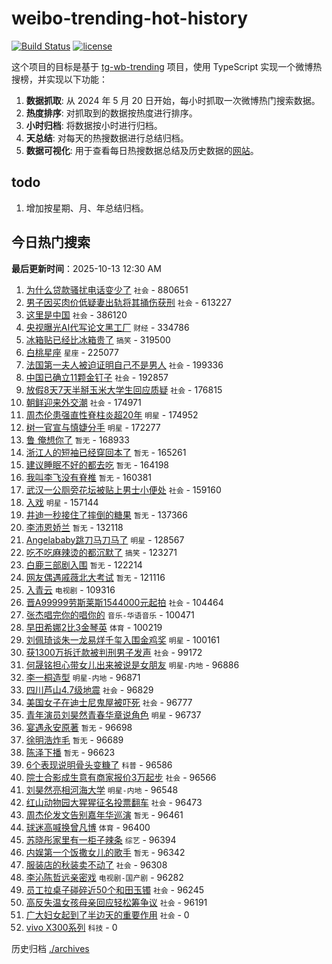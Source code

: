 # weibo-trending-hot-history

[![Build Status](https://github.com/lxw15337674/weibo-trending-hot-history/actions/workflows/nodejs.yml/badge.svg)](https://github.com/lxw15337674/weibo-trending-hot-history/actions)
[![license](https://img.shields.io/github/license/lxw15337674/weibo-trending-hot-history)](https://github.com/lxw15337674/weibo-trending-hot-history/blob/master/LICENSE)


这个项目的目标是基于 [tg-wb-trending](https://github.com/xiadd/tg-wb-trending) 项目，使用 TypeScript 实现一个微博热搜榜，并实现以下功能：

1. **数据抓取**: 从 2024 年 5 月 20 日开始，每小时抓取一次微博热门搜索数据。
2. **热度排序**: 对抓取到的数据按热度进行排序。
3. **小时归档**: 将数据按小时进行归档。
4. **天总结**: 对每天的热搜数据进行总结归档。
5. **数据可视化**: 用于查看每日热搜数据总结及历史数据的[网站](https://weibo-trending-hot-history.vercel.app/)。

## todo

1. 增加按星期、月、年总结归档。



## 今日热门搜索



















































































































































































































































































































































































































































































































































































































































































































































































































































































































































































































































































































































































































































































































































































































































































































































































































































































































































































































































































































































































































































































































































































































































































































































































































































































































































































































































































































































































































































































































































































































































































































































































































































































































































































































































































































































































































































































































































































































































































































































































































































































































































































































































































































































































































































































































































































































































































































































































































































































































































































































































































































































































































































































































































































































































































































































































































































































































































































































































































































































































































































































































































































































































































































































































































































































































































































































































































































































































































































































































































































































































































































































































































































































































































































































































































































































































































































































































































































































































































































































































































































































































































































































































































































































































































































































































































































































































































































































































































































































































































































































































































































































































































































































































































































































































































































































































































































































































































































































































































































































































































































































































































































































































































































































































































































































































































































































































































































































































































































































































































































































































































































































































































































































































































































































































































































































































































































































































































































































<!-- BEGIN -->

**最后更新时间**：2025-10-13 12:30 AM
1. [为什么贷款骚扰电话变少了](https://m.weibo.cn/search?containerid=100103type%3D1%26t%3D10%26q%3D%23%E4%B8%BA%E4%BB%80%E4%B9%88%E8%B4%B7%E6%AC%BE%E9%AA%9A%E6%89%B0%E7%94%B5%E8%AF%9D%E5%8F%98%E5%B0%91%E4%BA%86%23&stream_entry_id=31&isnewpage=1&extparam=seat%3D1%26q%3D%2523%25E4%25B8%25BA%25E4%25BB%2580%25E4%25B9%2588%25E8%25B4%25B7%25E6%25AC%25BE%25E9%25AA%259A%25E6%2589%25B0%25E7%2594%25B5%25E8%25AF%259D%25E5%258F%2598%25E5%25B0%2591%25E4%25BA%2586%2523%26dgr%3D0%26band_rank%3D1%26filter_type%3Drealtimehot%26c_type%3D31%26realpos%3D1%26stream_entry_id%3D31%26lcate%3D5001%26pos%3D0%26cate%3D5001%26flag%3D2%26display_time%3D1760286652%26pre_seqid%3D17602866523650373282368) `社会` - 880651
2. [男子因买肉价低疑妻出轨将其捅伤获刑](https://m.weibo.cn/search?containerid=100103type%3D1%26t%3D10%26q%3D%23%E7%94%B7%E5%AD%90%E5%9B%A0%E4%B9%B0%E8%82%89%E4%BB%B7%E4%BD%8E%E7%96%91%E5%A6%BB%E5%87%BA%E8%BD%A8%E5%B0%86%E5%85%B6%E6%8D%85%E4%BC%A4%E8%8E%B7%E5%88%91%23&stream_entry_id=31&isnewpage=1&extparam=seat%3D1%26q%3D%2523%25E7%2594%25B7%25E5%25AD%2590%25E5%259B%25A0%25E4%25B9%25B0%25E8%2582%2589%25E4%25BB%25B7%25E4%25BD%258E%25E7%2596%2591%25E5%25A6%25BB%25E5%2587%25BA%25E8%25BD%25A8%25E5%25B0%2586%25E5%2585%25B6%25E6%258D%2585%25E4%25BC%25A4%25E8%258E%25B7%25E5%2588%2591%2523%26dgr%3D0%26band_rank%3D2%26filter_type%3Drealtimehot%26c_type%3D31%26realpos%3D2%26stream_entry_id%3D31%26lcate%3D5001%26pos%3D1%26cate%3D5001%26flag%3D1%26display_time%3D1760286652%26pre_seqid%3D17602866523650373282368) `社会` - 613227
3. [这里是中国](https://m.weibo.cn/search?containerid=100103type%3D1%26t%3D10%26q%3D%23%E8%BF%99%E9%87%8C%E6%98%AF%E4%B8%AD%E5%9B%BD%23&stream_entry_id=31&isnewpage=1&extparam=seat%3D1%26q%3D%2523%25E8%25BF%2599%25E9%2587%258C%25E6%2598%25AF%25E4%25B8%25AD%25E5%259B%25BD%2523%26dgr%3D0%26band_rank%3D3%26filter_type%3Drealtimehot%26c_type%3D31%26realpos%3D3%26stream_entry_id%3D31%26lcate%3D5001%26pos%3D2%26cate%3D5001%26flag%3D0%26display_time%3D1760286652%26pre_seqid%3D17602866523650373282368) `社会` - 386120
4. [央视曝光AI代写论文黑工厂](https://m.weibo.cn/search?containerid=100103type%3D1%26t%3D10%26q%3D%23%E5%A4%AE%E8%A7%86%E6%9B%9D%E5%85%89AI%E4%BB%A3%E5%86%99%E8%AE%BA%E6%96%87%E9%BB%91%E5%B7%A5%E5%8E%82%23&stream_entry_id=31&isnewpage=1&extparam=seat%3D1%26q%3D%2523%25E5%25A4%25AE%25E8%25A7%2586%25E6%259B%259D%25E5%2585%2589AI%25E4%25BB%25A3%25E5%2586%2599%25E8%25AE%25BA%25E6%2596%2587%25E9%25BB%2591%25E5%25B7%25A5%25E5%258E%2582%2523%26dgr%3D0%26band_rank%3D4%26filter_type%3Drealtimehot%26c_type%3D31%26realpos%3D4%26stream_entry_id%3D31%26lcate%3D5001%26pos%3D4%26cate%3D5001%26flag%3D1%26display_time%3D1760286652%26pre_seqid%3D17602866523650373282368) `财经` - 334786
5. [冰箱贴已经比冰箱贵了](https://m.weibo.cn/search?containerid=100103type%3D1%26t%3D10%26q%3D%E5%86%B0%E7%AE%B1%E8%B4%B4%E5%B7%B2%E7%BB%8F%E6%AF%94%E5%86%B0%E7%AE%B1%E8%B4%B5%E4%BA%86&stream_entry_id=31&isnewpage=1&extparam=seat%3D1%26q%3D%25E5%2586%25B0%25E7%25AE%25B1%25E8%25B4%25B4%25E5%25B7%25B2%25E7%25BB%258F%25E6%25AF%2594%25E5%2586%25B0%25E7%25AE%25B1%25E8%25B4%25B5%25E4%25BA%2586%26dgr%3D0%26band_rank%3D5%26filter_type%3Drealtimehot%26c_type%3D31%26realpos%3D5%26stream_entry_id%3D31%26lcate%3D5001%26pos%3D5%26cate%3D5001%26flag%3D0%26display_time%3D1760286652%26pre_seqid%3D17602866523650373282368) `搞笑` - 319500
6. [白桃星座](https://m.weibo.cn/search?containerid=100103type%3D1%26t%3D10%26q%3D%E7%99%BD%E6%A1%83%E6%98%9F%E5%BA%A7&stream_entry_id=31&isnewpage=1&extparam=seat%3D1%26q%3D%25E7%2599%25BD%25E6%25A1%2583%25E6%2598%259F%25E5%25BA%25A7%26dgr%3D0%26band_rank%3D6%26filter_type%3Drealtimehot%26c_type%3D31%26realpos%3D6%26stream_entry_id%3D31%26lcate%3D5001%26pos%3D6%26cate%3D5001%26flag%3D1%26display_time%3D1760286652%26pre_seqid%3D17602866523650373282368) `星座` - 225077
7. [法国第一夫人被迫证明自己不是男人](https://m.weibo.cn/search?containerid=100103type%3D1%26t%3D10%26q%3D%23%E6%B3%95%E5%9B%BD%E7%AC%AC%E4%B8%80%E5%A4%AB%E4%BA%BA%E8%A2%AB%E8%BF%AB%E8%AF%81%E6%98%8E%E8%87%AA%E5%B7%B1%E4%B8%8D%E6%98%AF%E7%94%B7%E4%BA%BA%23&stream_entry_id=31&isnewpage=1&extparam=seat%3D1%26q%3D%2523%25E6%25B3%2595%25E5%259B%25BD%25E7%25AC%25AC%25E4%25B8%2580%25E5%25A4%25AB%25E4%25BA%25BA%25E8%25A2%25AB%25E8%25BF%25AB%25E8%25AF%2581%25E6%2598%258E%25E8%2587%25AA%25E5%25B7%25B1%25E4%25B8%258D%25E6%2598%25AF%25E7%2594%25B7%25E4%25BA%25BA%2523%26dgr%3D0%26band_rank%3D7%26filter_type%3Drealtimehot%26c_type%3D31%26realpos%3D7%26stream_entry_id%3D31%26lcate%3D5001%26pos%3D7%26cate%3D5001%26flag%3D0%26display_time%3D1760286652%26pre_seqid%3D17602866523650373282368) `社会` - 199336
8. [中国已确立11颗金钉子](https://m.weibo.cn/search?containerid=100103type%3D1%26t%3D10%26q%3D%23%E4%B8%AD%E5%9B%BD%E5%B7%B2%E7%A1%AE%E7%AB%8B11%E9%A2%97%E9%87%91%E9%92%89%E5%AD%90%23&stream_entry_id=31&isnewpage=1&extparam=seat%3D1%26q%3D%2523%25E4%25B8%25AD%25E5%259B%25BD%25E5%25B7%25B2%25E7%25A1%25AE%25E7%25AB%258B11%25E9%25A2%2597%25E9%2587%2591%25E9%2592%2589%25E5%25AD%2590%2523%26dgr%3D0%26band_rank%3D8%26filter_type%3Drealtimehot%26c_type%3D31%26realpos%3D8%26stream_entry_id%3D31%26lcate%3D5001%26pos%3D8%26cate%3D5001%26flag%3D0%26display_time%3D1760286652%26pre_seqid%3D17602866523650373282368) `社会` - 192857
9. [放假8天7天半掰玉米大学生回应质疑](https://m.weibo.cn/search?containerid=100103type%3D1%26t%3D10%26q%3D%23%E6%94%BE%E5%81%878%E5%A4%A97%E5%A4%A9%E5%8D%8A%E6%8E%B0%E7%8E%89%E7%B1%B3%E5%A4%A7%E5%AD%A6%E7%94%9F%E5%9B%9E%E5%BA%94%E8%B4%A8%E7%96%91%23&stream_entry_id=31&isnewpage=1&extparam=seat%3D1%26q%3D%2523%25E6%2594%25BE%25E5%2581%25878%25E5%25A4%25A97%25E5%25A4%25A9%25E5%258D%258A%25E6%258E%25B0%25E7%258E%2589%25E7%25B1%25B3%25E5%25A4%25A7%25E5%25AD%25A6%25E7%2594%259F%25E5%259B%259E%25E5%25BA%2594%25E8%25B4%25A8%25E7%2596%2591%2523%26dgr%3D0%26band_rank%3D9%26filter_type%3Drealtimehot%26c_type%3D31%26realpos%3D9%26stream_entry_id%3D31%26lcate%3D5001%26pos%3D9%26cate%3D5001%26flag%3D0%26display_time%3D1760286652%26pre_seqid%3D17602866523650373282368) `社会` - 176815
10. [朝鲜迎来外交潮](https://m.weibo.cn/search?containerid=100103type%3D1%26t%3D10%26q%3D%23%E6%9C%9D%E9%B2%9C%E8%BF%8E%E6%9D%A5%E5%A4%96%E4%BA%A4%E6%BD%AE%23&stream_entry_id=31&isnewpage=1&extparam=seat%3D1%26q%3D%2523%25E6%259C%259D%25E9%25B2%259C%25E8%25BF%258E%25E6%259D%25A5%25E5%25A4%2596%25E4%25BA%25A4%25E6%25BD%25AE%2523%26dgr%3D0%26band_rank%3D10%26filter_type%3Drealtimehot%26c_type%3D31%26realpos%3D10%26stream_entry_id%3D31%26lcate%3D5001%26pos%3D10%26cate%3D5001%26flag%3D0%26display_time%3D1760286652%26pre_seqid%3D17602866523650373282368) `社会` - 174971
11. [周杰伦患强直性脊柱炎超20年](https://m.weibo.cn/search?containerid=100103type%3D1%26t%3D10%26q%3D%23%E5%91%A8%E6%9D%B0%E4%BC%A6%E6%82%A3%E5%BC%BA%E7%9B%B4%E6%80%A7%E8%84%8A%E6%9F%B1%E7%82%8E%E8%B6%8520%E5%B9%B4%23&stream_entry_id=31&isnewpage=1&extparam=seat%3D1%26q%3D%2523%25E5%2591%25A8%25E6%259D%25B0%25E4%25BC%25A6%25E6%2582%25A3%25E5%25BC%25BA%25E7%259B%25B4%25E6%2580%25A7%25E8%2584%258A%25E6%259F%25B1%25E7%2582%258E%25E8%25B6%258520%25E5%25B9%25B4%2523%26dgr%3D0%26band_rank%3D11%26filter_type%3Drealtimehot%26c_type%3D31%26realpos%3D11%26stream_entry_id%3D31%26lcate%3D5001%26pos%3D11%26cate%3D5001%26flag%3D2%26display_time%3D1760286652%26pre_seqid%3D17602866523650373282368) `明星` - 174952
12. [树一官宣与慎婕分手](https://m.weibo.cn/search?containerid=100103type%3D1%26t%3D10%26q%3D%23%E6%A0%91%E4%B8%80%E5%AE%98%E5%AE%A3%E4%B8%8E%E6%85%8E%E5%A9%95%E5%88%86%E6%89%8B%23&stream_entry_id=31&isnewpage=1&extparam=seat%3D1%26q%3D%2523%25E6%25A0%2591%25E4%25B8%2580%25E5%25AE%2598%25E5%25AE%25A3%25E4%25B8%258E%25E6%2585%258E%25E5%25A9%2595%25E5%2588%2586%25E6%2589%258B%2523%26dgr%3D0%26band_rank%3D12%26filter_type%3Drealtimehot%26c_type%3D31%26realpos%3D12%26stream_entry_id%3D31%26lcate%3D5001%26pos%3D12%26cate%3D5001%26flag%3D2%26display_time%3D1760286652%26pre_seqid%3D17602866523650373282368) `明星` - 172277
13. [鲁 俺想你了](https://m.weibo.cn/search?containerid=100103type%3D1%26t%3D10%26q%3D%E9%B2%81+%E4%BF%BA%E6%83%B3%E4%BD%A0%E4%BA%86&stream_entry_id=31&isnewpage=1&extparam=seat%3D1%26q%3D%25E9%25B2%2581%2520%25E4%25BF%25BA%25E6%2583%25B3%25E4%25BD%25A0%25E4%25BA%2586%26dgr%3D0%26band_rank%3D13%26filter_type%3Drealtimehot%26c_type%3D31%26realpos%3D13%26stream_entry_id%3D31%26lcate%3D5001%26pos%3D13%26cate%3D5001%26flag%3D2%26display_time%3D1760286652%26pre_seqid%3D17602866523650373282368) `暂无` - 168933
14. [浙江人的短袖已经穿回本了](https://m.weibo.cn/search?containerid=100103type%3D1%26t%3D10%26q%3D%E6%B5%99%E6%B1%9F%E4%BA%BA%E7%9A%84%E7%9F%AD%E8%A2%96%E5%B7%B2%E7%BB%8F%E7%A9%BF%E5%9B%9E%E6%9C%AC%E4%BA%86&stream_entry_id=31&isnewpage=1&extparam=seat%3D1%26q%3D%25E6%25B5%2599%25E6%25B1%259F%25E4%25BA%25BA%25E7%259A%2584%25E7%259F%25AD%25E8%25A2%2596%25E5%25B7%25B2%25E7%25BB%258F%25E7%25A9%25BF%25E5%259B%259E%25E6%259C%25AC%25E4%25BA%2586%26dgr%3D0%26band_rank%3D14%26filter_type%3Drealtimehot%26c_type%3D31%26realpos%3D14%26stream_entry_id%3D31%26lcate%3D5001%26pos%3D14%26cate%3D5001%26flag%3D2%26display_time%3D1760286652%26pre_seqid%3D17602866523650373282368) `暂无` - 165261
15. [建议睡眠不好的都去吃](https://m.weibo.cn/search?containerid=100103type%3D1%26t%3D10%26q%3D%E5%BB%BA%E8%AE%AE%E7%9D%A1%E7%9C%A0%E4%B8%8D%E5%A5%BD%E7%9A%84%E9%83%BD%E5%8E%BB%E5%90%83&stream_entry_id=31&isnewpage=1&extparam=seat%3D1%26q%3D%25E5%25BB%25BA%25E8%25AE%25AE%25E7%259D%25A1%25E7%259C%25A0%25E4%25B8%258D%25E5%25A5%25BD%25E7%259A%2584%25E9%2583%25BD%25E5%258E%25BB%25E5%2590%2583%26dgr%3D0%26band_rank%3D15%26filter_type%3Drealtimehot%26c_type%3D31%26realpos%3D15%26stream_entry_id%3D31%26lcate%3D5001%26pos%3D15%26cate%3D5001%26flag%3D2%26display_time%3D1760286652%26pre_seqid%3D17602866523650373282368) `暂无` - 164198
16. [我叫李飞没有脊椎](https://m.weibo.cn/search?containerid=100103type%3D1%26t%3D10%26q%3D%E6%88%91%E5%8F%AB%E6%9D%8E%E9%A3%9E%E6%B2%A1%E6%9C%89%E8%84%8A%E6%A4%8E&stream_entry_id=31&isnewpage=1&extparam=seat%3D1%26q%3D%25E6%2588%2591%25E5%258F%25AB%25E6%259D%258E%25E9%25A3%259E%25E6%25B2%25A1%25E6%259C%2589%25E8%2584%258A%25E6%25A4%258E%26dgr%3D0%26band_rank%3D16%26filter_type%3Drealtimehot%26c_type%3D31%26realpos%3D16%26stream_entry_id%3D31%26lcate%3D5001%26pos%3D16%26cate%3D5001%26flag%3D2%26display_time%3D1760286652%26pre_seqid%3D17602866523650373282368) `暂无` - 160381
17. [武汉一公厕旁花坛被贴上男士小便处](https://m.weibo.cn/search?containerid=100103type%3D1%26t%3D10%26q%3D%23%E6%AD%A6%E6%B1%89%E4%B8%80%E5%85%AC%E5%8E%95%E6%97%81%E8%8A%B1%E5%9D%9B%E8%A2%AB%E8%B4%B4%E4%B8%8A%E7%94%B7%E5%A3%AB%E5%B0%8F%E4%BE%BF%E5%A4%84%23&stream_entry_id=31&isnewpage=1&extparam=seat%3D1%26q%3D%2523%25E6%25AD%25A6%25E6%25B1%2589%25E4%25B8%2580%25E5%2585%25AC%25E5%258E%2595%25E6%2597%2581%25E8%258A%25B1%25E5%259D%259B%25E8%25A2%25AB%25E8%25B4%25B4%25E4%25B8%258A%25E7%2594%25B7%25E5%25A3%25AB%25E5%25B0%258F%25E4%25BE%25BF%25E5%25A4%2584%2523%26dgr%3D0%26band_rank%3D17%26filter_type%3Drealtimehot%26c_type%3D31%26realpos%3D17%26stream_entry_id%3D31%26lcate%3D5001%26pos%3D17%26cate%3D5001%26flag%3D2%26display_time%3D1760286652%26pre_seqid%3D17602866523650373282368) `社会` - 159160
18. [入戏](https://m.weibo.cn/search?containerid=100103type%3D1%26t%3D10%26q%3D%E5%85%A5%E6%88%8F&stream_entry_id=31&isnewpage=1&extparam=seat%3D1%26q%3D%25E5%2585%25A5%25E6%2588%258F%26dgr%3D0%26band_rank%3D18%26filter_type%3Drealtimehot%26c_type%3D31%26realpos%3D18%26stream_entry_id%3D31%26lcate%3D5001%26pos%3D18%26cate%3D5001%26flag%3D0%26display_time%3D1760286652%26pre_seqid%3D17602866523650373282368) `明星` - 157144
19. [井迪一秒接住了摔倒的糖果](https://m.weibo.cn/search?containerid=100103type%3D1%26t%3D10%26q%3D%E4%BA%95%E8%BF%AA%E4%B8%80%E7%A7%92%E6%8E%A5%E4%BD%8F%E4%BA%86%E6%91%94%E5%80%92%E7%9A%84%E7%B3%96%E6%9E%9C&stream_entry_id=31&isnewpage=1&extparam=seat%3D1%26q%3D%25E4%25BA%2595%25E8%25BF%25AA%25E4%25B8%2580%25E7%25A7%2592%25E6%258E%25A5%25E4%25BD%258F%25E4%25BA%2586%25E6%2591%2594%25E5%2580%2592%25E7%259A%2584%25E7%25B3%2596%25E6%259E%259C%26dgr%3D0%26band_rank%3D19%26filter_type%3Drealtimehot%26c_type%3D31%26realpos%3D19%26stream_entry_id%3D31%26lcate%3D5001%26pos%3D19%26cate%3D5001%26flag%3D0%26display_time%3D1760286652%26pre_seqid%3D17602866523650373282368) `暂无` - 137366
20. [李沛恩娇兰](https://m.weibo.cn/search?containerid=100103type%3D1%26t%3D10%26q%3D%23%E6%9D%8E%E6%B2%9B%E6%81%A9%E5%A8%87%E5%85%B0%23&stream_entry_id=31&isnewpage=1&extparam=seat%3D1%26q%3D%2523%25E6%259D%258E%25E6%25B2%259B%25E6%2581%25A9%25E5%25A8%2587%25E5%2585%25B0%2523%26dgr%3D0%26band_rank%3D20%26filter_type%3Drealtimehot%26c_type%3D31%26realpos%3D20%26stream_entry_id%3D31%26lcate%3D5001%26pos%3D20%26cate%3D5001%26flag%3D0%26display_time%3D1760286652%26pre_seqid%3D17602866523650373282368) `暂无` - 132118
21. [Angelababy跳刀马刀马了](https://m.weibo.cn/search?containerid=100103type%3D1%26t%3D10%26q%3D%23Angelababy%E8%B7%B3%E5%88%80%E9%A9%AC%E5%88%80%E9%A9%AC%E4%BA%86%23&stream_entry_id=31&isnewpage=1&extparam=seat%3D1%26q%3D%2523Angelababy%25E8%25B7%25B3%25E5%2588%2580%25E9%25A9%25AC%25E5%2588%2580%25E9%25A9%25AC%25E4%25BA%2586%2523%26dgr%3D0%26band_rank%3D21%26filter_type%3Drealtimehot%26c_type%3D31%26realpos%3D21%26stream_entry_id%3D31%26lcate%3D5001%26pos%3D21%26cate%3D5001%26flag%3D0%26display_time%3D1760286652%26pre_seqid%3D17602866523650373282368) `明星` - 128567
22. [吃不吃麻辣烫的都沉默了](https://m.weibo.cn/search?containerid=100103type%3D1%26t%3D10%26q%3D%E5%90%83%E4%B8%8D%E5%90%83%E9%BA%BB%E8%BE%A3%E7%83%AB%E7%9A%84%E9%83%BD%E6%B2%89%E9%BB%98%E4%BA%86&stream_entry_id=31&isnewpage=1&extparam=seat%3D1%26q%3D%25E5%2590%2583%25E4%25B8%258D%25E5%2590%2583%25E9%25BA%25BB%25E8%25BE%25A3%25E7%2583%25AB%25E7%259A%2584%25E9%2583%25BD%25E6%25B2%2589%25E9%25BB%2598%25E4%25BA%2586%26dgr%3D0%26band_rank%3D22%26filter_type%3Drealtimehot%26c_type%3D31%26realpos%3D22%26stream_entry_id%3D31%26lcate%3D5001%26pos%3D22%26cate%3D5001%26flag%3D0%26display_time%3D1760286652%26pre_seqid%3D17602866523650373282368) `搞笑` - 123271
23. [白鹿三部剧入围](https://m.weibo.cn/search?containerid=100103type%3D1%26t%3D10%26q%3D%E7%99%BD%E9%B9%BF%E4%B8%89%E9%83%A8%E5%89%A7%E5%85%A5%E5%9B%B4&stream_entry_id=31&isnewpage=1&extparam=seat%3D1%26q%3D%25E7%2599%25BD%25E9%25B9%25BF%25E4%25B8%2589%25E9%2583%25A8%25E5%2589%25A7%25E5%2585%25A5%25E5%259B%25B4%26dgr%3D0%26band_rank%3D23%26filter_type%3Drealtimehot%26c_type%3D31%26realpos%3D23%26stream_entry_id%3D31%26lcate%3D5001%26pos%3D23%26cate%3D5001%26flag%3D1%26display_time%3D1760286652%26pre_seqid%3D17602866523650373282368) `暂无` - 122214
24. [网友偶遇戚薇北大考试](https://m.weibo.cn/search?containerid=100103type%3D1%26t%3D10%26q%3D%E7%BD%91%E5%8F%8B%E5%81%B6%E9%81%87%E6%88%9A%E8%96%87%E5%8C%97%E5%A4%A7%E8%80%83%E8%AF%95&stream_entry_id=31&isnewpage=1&extparam=seat%3D1%26q%3D%25E7%25BD%2591%25E5%258F%258B%25E5%2581%25B6%25E9%2581%2587%25E6%2588%259A%25E8%2596%2587%25E5%258C%2597%25E5%25A4%25A7%25E8%2580%2583%25E8%25AF%2595%26dgr%3D0%26band_rank%3D24%26filter_type%3Drealtimehot%26c_type%3D31%26realpos%3D24%26stream_entry_id%3D31%26lcate%3D5001%26pos%3D24%26cate%3D5001%26flag%3D0%26display_time%3D1760286652%26pre_seqid%3D17602866523650373282368) `暂无` - 121116
25. [入青云](https://m.weibo.cn/search?containerid=100103type%3D1%26t%3D10%26q%3D%E5%85%A5%E9%9D%92%E4%BA%91&stream_entry_id=31&isnewpage=1&extparam=seat%3D1%26q%3D%25E5%2585%25A5%25E9%259D%2592%25E4%25BA%2591%26dgr%3D0%26band_rank%3D25%26filter_type%3Drealtimehot%26c_type%3D31%26realpos%3D25%26stream_entry_id%3D31%26lcate%3D5001%26pos%3D25%26cate%3D5001%26flag%3D0%26display_time%3D1760286652%26pre_seqid%3D17602866523650373282368) `电视剧` - 109316
26. [晋A99999劳斯莱斯1544000元起拍](https://m.weibo.cn/search?containerid=100103type%3D1%26t%3D10%26q%3D%23%E6%99%8BA99999%E5%8A%B3%E6%96%AF%E8%8E%B1%E6%96%AF1544000%E5%85%83%E8%B5%B7%E6%8B%8D%23&stream_entry_id=31&isnewpage=1&extparam=seat%3D1%26q%3D%2523%25E6%2599%258BA99999%25E5%258A%25B3%25E6%2596%25AF%25E8%258E%25B1%25E6%2596%25AF1544000%25E5%2585%2583%25E8%25B5%25B7%25E6%258B%258D%2523%26dgr%3D0%26band_rank%3D26%26filter_type%3Drealtimehot%26c_type%3D31%26realpos%3D26%26stream_entry_id%3D31%26lcate%3D5001%26pos%3D26%26cate%3D5001%26flag%3D0%26display_time%3D1760286652%26pre_seqid%3D17602866523650373282368) `社会` - 104464
27. [张杰唱完你的唱你的](https://m.weibo.cn/search?containerid=100103type%3D1%26t%3D10%26q%3D%23%E5%BC%A0%E6%9D%B0%E5%94%B1%E5%AE%8C%E4%BD%A0%E7%9A%84%E5%94%B1%E4%BD%A0%E7%9A%84%23&stream_entry_id=31&isnewpage=1&extparam=seat%3D1%26q%3D%2523%25E5%25BC%25A0%25E6%259D%25B0%25E5%2594%25B1%25E5%25AE%258C%25E4%25BD%25A0%25E7%259A%2584%25E5%2594%25B1%25E4%25BD%25A0%25E7%259A%2584%2523%26dgr%3D0%26band_rank%3D27%26filter_type%3Drealtimehot%26c_type%3D31%26realpos%3D27%26stream_entry_id%3D31%26lcate%3D5001%26pos%3D27%26cate%3D5001%26flag%3D1%26display_time%3D1760286652%26pre_seqid%3D17602866523650373282368) `音乐-华语音乐` - 100471
28. [早田希娜2比3金琴英](https://m.weibo.cn/search?containerid=100103type%3D1%26t%3D10%26q%3D%23%E6%97%A9%E7%94%B0%E5%B8%8C%E5%A8%9C2%E6%AF%943%E9%87%91%E7%90%B4%E8%8B%B1%23&stream_entry_id=31&isnewpage=1&extparam=seat%3D1%26q%3D%2523%25E6%2597%25A9%25E7%2594%25B0%25E5%25B8%258C%25E5%25A8%259C2%25E6%25AF%25943%25E9%2587%2591%25E7%2590%25B4%25E8%258B%25B1%2523%26dgr%3D0%26band_rank%3D28%26filter_type%3Drealtimehot%26c_type%3D31%26realpos%3D28%26stream_entry_id%3D31%26lcate%3D5001%26pos%3D28%26cate%3D5001%26flag%3D1%26display_time%3D1760286652%26pre_seqid%3D17602866523650373282368) `体育` - 100219
29. [刘佩琦谈朱一龙易烊千玺入围金鸡奖](https://m.weibo.cn/search?containerid=100103type%3D1%26t%3D10%26q%3D%23%E5%88%98%E4%BD%A9%E7%90%A6%E8%B0%88%E6%9C%B1%E4%B8%80%E9%BE%99%E6%98%93%E7%83%8A%E5%8D%83%E7%8E%BA%E5%85%A5%E5%9B%B4%E9%87%91%E9%B8%A1%E5%A5%96%23&stream_entry_id=31&isnewpage=1&extparam=seat%3D1%26q%3D%2523%25E5%2588%2598%25E4%25BD%25A9%25E7%2590%25A6%25E8%25B0%2588%25E6%259C%25B1%25E4%25B8%2580%25E9%25BE%2599%25E6%2598%2593%25E7%2583%258A%25E5%258D%2583%25E7%258E%25BA%25E5%2585%25A5%25E5%259B%25B4%25E9%2587%2591%25E9%25B8%25A1%25E5%25A5%2596%2523%26dgr%3D0%26band_rank%3D29%26filter_type%3Drealtimehot%26c_type%3D31%26realpos%3D29%26stream_entry_id%3D31%26lcate%3D5001%26pos%3D29%26cate%3D5001%26flag%3D0%26display_time%3D1760286652%26pre_seqid%3D17602866523650373282368) `明星` - 100161
30. [获1300万拆迁款被判刑男子发声](https://m.weibo.cn/search?containerid=100103type%3D1%26t%3D10%26q%3D%23%E8%8E%B71300%E4%B8%87%E6%8B%86%E8%BF%81%E6%AC%BE%E8%A2%AB%E5%88%A4%E5%88%91%E7%94%B7%E5%AD%90%E5%8F%91%E5%A3%B0%23&stream_entry_id=31&isnewpage=1&extparam=seat%3D1%26q%3D%2523%25E8%258E%25B71300%25E4%25B8%2587%25E6%258B%2586%25E8%25BF%2581%25E6%25AC%25BE%25E8%25A2%25AB%25E5%2588%25A4%25E5%2588%2591%25E7%2594%25B7%25E5%25AD%2590%25E5%258F%2591%25E5%25A3%25B0%2523%26dgr%3D0%26band_rank%3D30%26filter_type%3Drealtimehot%26c_type%3D31%26realpos%3D30%26stream_entry_id%3D31%26lcate%3D5001%26pos%3D30%26cate%3D5001%26flag%3D0%26display_time%3D1760286652%26pre_seqid%3D17602866523650373282368) `社会` - 99172
31. [何晟铭担心带女儿出来被说是女朋友](https://m.weibo.cn/search?containerid=100103type%3D1%26t%3D10%26q%3D%23%E4%BD%95%E6%99%9F%E9%93%AD%E6%8B%85%E5%BF%83%E5%B8%A6%E5%A5%B3%E5%84%BF%E5%87%BA%E6%9D%A5%E8%A2%AB%E8%AF%B4%E6%98%AF%E5%A5%B3%E6%9C%8B%E5%8F%8B%23&stream_entry_id=31&isnewpage=1&extparam=seat%3D1%26q%3D%2523%25E4%25BD%2595%25E6%2599%259F%25E9%2593%25AD%25E6%258B%2585%25E5%25BF%2583%25E5%25B8%25A6%25E5%25A5%25B3%25E5%2584%25BF%25E5%2587%25BA%25E6%259D%25A5%25E8%25A2%25AB%25E8%25AF%25B4%25E6%2598%25AF%25E5%25A5%25B3%25E6%259C%258B%25E5%258F%258B%2523%26dgr%3D0%26band_rank%3D31%26filter_type%3Drealtimehot%26c_type%3D31%26realpos%3D31%26stream_entry_id%3D31%26lcate%3D5001%26pos%3D31%26cate%3D5001%26flag%3D1%26display_time%3D1760286652%26pre_seqid%3D17602866523650373282368) `明星-内地` - 96886
32. [李一桐造型](https://m.weibo.cn/search?containerid=100103type%3D1%26t%3D10%26q%3D%E6%9D%8E%E4%B8%80%E6%A1%90%E9%80%A0%E5%9E%8B&stream_entry_id=31&isnewpage=1&extparam=seat%3D1%26q%3D%25E6%259D%258E%25E4%25B8%2580%25E6%25A1%2590%25E9%2580%25A0%25E5%259E%258B%26dgr%3D0%26band_rank%3D32%26filter_type%3Drealtimehot%26c_type%3D31%26realpos%3D32%26stream_entry_id%3D31%26lcate%3D5001%26pos%3D32%26cate%3D5001%26flag%3D0%26display_time%3D1760286652%26pre_seqid%3D17602866523650373282368) `明星-内地` - 96871
33. [四川芦山4.7级地震](https://m.weibo.cn/search?containerid=100103type%3D1%26t%3D10%26q%3D%23%E5%9B%9B%E5%B7%9D%E8%8A%A6%E5%B1%B14.7%E7%BA%A7%E5%9C%B0%E9%9C%87%23&stream_entry_id=31&isnewpage=1&extparam=seat%3D1%26q%3D%2523%25E5%259B%259B%25E5%25B7%259D%25E8%258A%25A6%25E5%25B1%25B14.7%25E7%25BA%25A7%25E5%259C%25B0%25E9%259C%2587%2523%26dgr%3D0%26band_rank%3D33%26filter_type%3Drealtimehot%26c_type%3D31%26realpos%3D33%26stream_entry_id%3D31%26lcate%3D5001%26pos%3D33%26cate%3D5001%26flag%3D0%26display_time%3D1760286652%26pre_seqid%3D17602866523650373282368) `社会` - 96829
34. [美国女子在迪士尼鬼屋被吓死](https://m.weibo.cn/search?containerid=100103type%3D1%26t%3D10%26q%3D%23%E7%BE%8E%E5%9B%BD%E5%A5%B3%E5%AD%90%E5%9C%A8%E8%BF%AA%E5%A3%AB%E5%B0%BC%E9%AC%BC%E5%B1%8B%E8%A2%AB%E5%90%93%E6%AD%BB%23&stream_entry_id=31&isnewpage=1&extparam=seat%3D1%26q%3D%2523%25E7%25BE%258E%25E5%259B%25BD%25E5%25A5%25B3%25E5%25AD%2590%25E5%259C%25A8%25E8%25BF%25AA%25E5%25A3%25AB%25E5%25B0%25BC%25E9%25AC%25BC%25E5%25B1%258B%25E8%25A2%25AB%25E5%2590%2593%25E6%25AD%25BB%2523%26dgr%3D0%26band_rank%3D34%26filter_type%3Drealtimehot%26c_type%3D31%26realpos%3D34%26stream_entry_id%3D31%26lcate%3D5001%26pos%3D34%26cate%3D5001%26flag%3D0%26display_time%3D1760286652%26pre_seqid%3D17602866523650373282368) `社会` - 96777
35. [青年演员刘昊然青春华章说角色](https://m.weibo.cn/search?containerid=100103type%3D1%26t%3D10%26q%3D%23%E9%9D%92%E5%B9%B4%E6%BC%94%E5%91%98%E5%88%98%E6%98%8A%E7%84%B6%E9%9D%92%E6%98%A5%E5%8D%8E%E7%AB%A0%E8%AF%B4%E8%A7%92%E8%89%B2%23&stream_entry_id=31&isnewpage=1&extparam=seat%3D1%26q%3D%2523%25E9%259D%2592%25E5%25B9%25B4%25E6%25BC%2594%25E5%2591%2598%25E5%2588%2598%25E6%2598%258A%25E7%2584%25B6%25E9%259D%2592%25E6%2598%25A5%25E5%258D%258E%25E7%25AB%25A0%25E8%25AF%25B4%25E8%25A7%2592%25E8%2589%25B2%2523%26dgr%3D0%26band_rank%3D35%26filter_type%3Drealtimehot%26c_type%3D31%26realpos%3D35%26stream_entry_id%3D31%26lcate%3D5001%26pos%3D35%26cate%3D5001%26flag%3D1%26display_time%3D1760286652%26pre_seqid%3D17602866523650373282368) `明星` - 96737
36. [宴遇永安原著](https://m.weibo.cn/search?containerid=100103type%3D1%26t%3D10%26q%3D%E5%AE%B4%E9%81%87%E6%B0%B8%E5%AE%89%E5%8E%9F%E8%91%97&stream_entry_id=31&isnewpage=1&extparam=seat%3D1%26q%3D%25E5%25AE%25B4%25E9%2581%2587%25E6%25B0%25B8%25E5%25AE%2589%25E5%258E%259F%25E8%2591%2597%26dgr%3D0%26band_rank%3D36%26filter_type%3Drealtimehot%26c_type%3D31%26realpos%3D36%26stream_entry_id%3D31%26lcate%3D5001%26pos%3D36%26cate%3D5001%26flag%3D0%26display_time%3D1760286652%26pre_seqid%3D17602866523650373282368) `暂无` - 96698
37. [徐明浩炸毛](https://m.weibo.cn/search?containerid=100103type%3D1%26t%3D10%26q%3D%E5%BE%90%E6%98%8E%E6%B5%A9%E7%82%B8%E6%AF%9B&stream_entry_id=31&isnewpage=1&extparam=seat%3D1%26q%3D%25E5%25BE%2590%25E6%2598%258E%25E6%25B5%25A9%25E7%2582%25B8%25E6%25AF%259B%26dgr%3D0%26band_rank%3D37%26filter_type%3Drealtimehot%26c_type%3D31%26realpos%3D37%26stream_entry_id%3D31%26lcate%3D5001%26pos%3D37%26cate%3D5001%26flag%3D1%26display_time%3D1760286652%26pre_seqid%3D17602866523650373282368) `暂无` - 96689
38. [陈泽下播](https://m.weibo.cn/search?containerid=100103type%3D1%26t%3D10%26q%3D%E9%99%88%E6%B3%BD%E4%B8%8B%E6%92%AD&stream_entry_id=31&isnewpage=1&extparam=seat%3D1%26q%3D%25E9%2599%2588%25E6%25B3%25BD%25E4%25B8%258B%25E6%2592%25AD%26dgr%3D0%26band_rank%3D38%26filter_type%3Drealtimehot%26c_type%3D31%26realpos%3D38%26stream_entry_id%3D31%26lcate%3D5001%26pos%3D38%26cate%3D5001%26flag%3D1%26display_time%3D1760286652%26pre_seqid%3D17602866523650373282368) `暂无` - 96623
39. [6个表现说明骨头变糠了](https://m.weibo.cn/search?containerid=100103type%3D1%26t%3D10%26q%3D%236%E4%B8%AA%E8%A1%A8%E7%8E%B0%E8%AF%B4%E6%98%8E%E9%AA%A8%E5%A4%B4%E5%8F%98%E7%B3%A0%E4%BA%86%23&stream_entry_id=31&isnewpage=1&extparam=seat%3D1%26q%3D%25236%25E4%25B8%25AA%25E8%25A1%25A8%25E7%258E%25B0%25E8%25AF%25B4%25E6%2598%258E%25E9%25AA%25A8%25E5%25A4%25B4%25E5%258F%2598%25E7%25B3%25A0%25E4%25BA%2586%2523%26dgr%3D0%26band_rank%3D39%26filter_type%3Drealtimehot%26c_type%3D31%26realpos%3D39%26stream_entry_id%3D31%26lcate%3D5001%26pos%3D39%26cate%3D5001%26flag%3D1%26display_time%3D1760286652%26pre_seqid%3D17602866523650373282368) `科普` - 96586
40. [院士合影成生意有商家报价3万起步](https://m.weibo.cn/search?containerid=100103type%3D1%26t%3D10%26q%3D%23%E9%99%A2%E5%A3%AB%E5%90%88%E5%BD%B1%E6%88%90%E7%94%9F%E6%84%8F%E6%9C%89%E5%95%86%E5%AE%B6%E6%8A%A5%E4%BB%B73%E4%B8%87%E8%B5%B7%E6%AD%A5%23&stream_entry_id=31&isnewpage=1&extparam=seat%3D1%26q%3D%2523%25E9%2599%25A2%25E5%25A3%25AB%25E5%2590%2588%25E5%25BD%25B1%25E6%2588%2590%25E7%2594%259F%25E6%2584%258F%25E6%259C%2589%25E5%2595%2586%25E5%25AE%25B6%25E6%258A%25A5%25E4%25BB%25B73%25E4%25B8%2587%25E8%25B5%25B7%25E6%25AD%25A5%2523%26dgr%3D0%26band_rank%3D40%26filter_type%3Drealtimehot%26c_type%3D31%26realpos%3D40%26stream_entry_id%3D31%26lcate%3D5001%26pos%3D40%26cate%3D5001%26flag%3D1%26display_time%3D1760286652%26pre_seqid%3D17602866523650373282368) `社会` - 96566
41. [刘昊然亮相河海大学](https://m.weibo.cn/search?containerid=100103type%3D1%26t%3D10%26q%3D%23%E5%88%98%E6%98%8A%E7%84%B6%E4%BA%AE%E7%9B%B8%E6%B2%B3%E6%B5%B7%E5%A4%A7%E5%AD%A6%23&stream_entry_id=31&isnewpage=1&extparam=seat%3D1%26q%3D%2523%25E5%2588%2598%25E6%2598%258A%25E7%2584%25B6%25E4%25BA%25AE%25E7%259B%25B8%25E6%25B2%25B3%25E6%25B5%25B7%25E5%25A4%25A7%25E5%25AD%25A6%2523%26dgr%3D0%26band_rank%3D41%26filter_type%3Drealtimehot%26c_type%3D31%26realpos%3D41%26stream_entry_id%3D31%26lcate%3D5001%26pos%3D41%26cate%3D5001%26flag%3D1%26display_time%3D1760286652%26pre_seqid%3D17602866523650373282368) `明星-内地` - 96548
42. [红山动物园大猩猩征名投票翻车](https://m.weibo.cn/search?containerid=100103type%3D1%26t%3D10%26q%3D%23%E7%BA%A2%E5%B1%B1%E5%8A%A8%E7%89%A9%E5%9B%AD%E5%A4%A7%E7%8C%A9%E7%8C%A9%E5%BE%81%E5%90%8D%E6%8A%95%E7%A5%A8%E7%BF%BB%E8%BD%A6%23&stream_entry_id=31&isnewpage=1&extparam=seat%3D1%26q%3D%2523%25E7%25BA%25A2%25E5%25B1%25B1%25E5%258A%25A8%25E7%2589%25A9%25E5%259B%25AD%25E5%25A4%25A7%25E7%258C%25A9%25E7%258C%25A9%25E5%25BE%2581%25E5%2590%258D%25E6%258A%2595%25E7%25A5%25A8%25E7%25BF%25BB%25E8%25BD%25A6%2523%26dgr%3D0%26band_rank%3D42%26filter_type%3Drealtimehot%26c_type%3D31%26realpos%3D42%26stream_entry_id%3D31%26lcate%3D5001%26pos%3D42%26cate%3D5001%26flag%3D1%26display_time%3D1760286652%26pre_seqid%3D17602866523650373282368) `社会` - 96473
43. [周杰伦发文告别嘉年华巡演](https://m.weibo.cn/search?containerid=100103type%3D1%26t%3D10%26q%3D%E5%91%A8%E6%9D%B0%E4%BC%A6%E5%8F%91%E6%96%87%E5%91%8A%E5%88%AB%E5%98%89%E5%B9%B4%E5%8D%8E%E5%B7%A1%E6%BC%94&stream_entry_id=31&isnewpage=1&extparam=seat%3D1%26q%3D%25E5%2591%25A8%25E6%259D%25B0%25E4%25BC%25A6%25E5%258F%2591%25E6%2596%2587%25E5%2591%258A%25E5%2588%25AB%25E5%2598%2589%25E5%25B9%25B4%25E5%258D%258E%25E5%25B7%25A1%25E6%25BC%2594%26dgr%3D0%26band_rank%3D43%26filter_type%3Drealtimehot%26c_type%3D31%26realpos%3D43%26stream_entry_id%3D31%26lcate%3D5001%26pos%3D43%26cate%3D5001%26flag%3D0%26display_time%3D1760286652%26pre_seqid%3D17602866523650373282368) `暂无` - 96461
44. [球迷高喊换曾凡博](https://m.weibo.cn/search?containerid=100103type%3D1%26t%3D10%26q%3D%23%E7%90%83%E8%BF%B7%E9%AB%98%E5%96%8A%E6%8D%A2%E6%9B%BE%E5%87%A1%E5%8D%9A%23&stream_entry_id=31&isnewpage=1&extparam=seat%3D1%26q%3D%2523%25E7%2590%2583%25E8%25BF%25B7%25E9%25AB%2598%25E5%2596%258A%25E6%258D%25A2%25E6%259B%25BE%25E5%2587%25A1%25E5%258D%259A%2523%26dgr%3D0%26band_rank%3D44%26filter_type%3Drealtimehot%26c_type%3D31%26realpos%3D44%26stream_entry_id%3D31%26lcate%3D5001%26pos%3D44%26cate%3D5001%26flag%3D1%26display_time%3D1760286652%26pre_seqid%3D17602866523650373282368) `体育` - 96400
45. [苏晓彤家里有一柜子辣条](https://m.weibo.cn/search?containerid=100103type%3D1%26t%3D10%26q%3D%23%E8%8B%8F%E6%99%93%E5%BD%A4%E5%AE%B6%E9%87%8C%E6%9C%89%E4%B8%80%E6%9F%9C%E5%AD%90%E8%BE%A3%E6%9D%A1%23&stream_entry_id=31&isnewpage=1&extparam=seat%3D1%26q%3D%2523%25E8%258B%258F%25E6%2599%2593%25E5%25BD%25A4%25E5%25AE%25B6%25E9%2587%258C%25E6%259C%2589%25E4%25B8%2580%25E6%259F%259C%25E5%25AD%2590%25E8%25BE%25A3%25E6%259D%25A1%2523%26dgr%3D0%26band_rank%3D45%26filter_type%3Drealtimehot%26c_type%3D31%26realpos%3D45%26stream_entry_id%3D31%26lcate%3D5001%26pos%3D45%26cate%3D5001%26flag%3D1%26display_time%3D1760286652%26pre_seqid%3D17602866523650373282368) `综艺` - 96394
46. [内娱第一个饭撒女儿的歌手](https://m.weibo.cn/search?containerid=100103type%3D1%26t%3D10%26q%3D%E5%86%85%E5%A8%B1%E7%AC%AC%E4%B8%80%E4%B8%AA%E9%A5%AD%E6%92%92%E5%A5%B3%E5%84%BF%E7%9A%84%E6%AD%8C%E6%89%8B&stream_entry_id=31&isnewpage=1&extparam=seat%3D1%26q%3D%25E5%2586%2585%25E5%25A8%25B1%25E7%25AC%25AC%25E4%25B8%2580%25E4%25B8%25AA%25E9%25A5%25AD%25E6%2592%2592%25E5%25A5%25B3%25E5%2584%25BF%25E7%259A%2584%25E6%25AD%258C%25E6%2589%258B%26dgr%3D0%26band_rank%3D46%26filter_type%3Drealtimehot%26c_type%3D31%26realpos%3D46%26stream_entry_id%3D31%26lcate%3D5001%26pos%3D46%26cate%3D5001%26flag%3D0%26display_time%3D1760286652%26pre_seqid%3D17602866523650373282368) `暂无` - 96342
47. [服装店的秋装卖不动了](https://m.weibo.cn/search?containerid=100103type%3D1%26t%3D10%26q%3D%23%E6%9C%8D%E8%A3%85%E5%BA%97%E7%9A%84%E7%A7%8B%E8%A3%85%E5%8D%96%E4%B8%8D%E5%8A%A8%E4%BA%86%23&stream_entry_id=31&isnewpage=1&extparam=seat%3D1%26q%3D%2523%25E6%259C%258D%25E8%25A3%2585%25E5%25BA%2597%25E7%259A%2584%25E7%25A7%258B%25E8%25A3%2585%25E5%258D%2596%25E4%25B8%258D%25E5%258A%25A8%25E4%25BA%2586%2523%26dgr%3D0%26band_rank%3D47%26filter_type%3Drealtimehot%26c_type%3D31%26realpos%3D47%26stream_entry_id%3D31%26lcate%3D5001%26pos%3D47%26cate%3D5001%26flag%3D0%26display_time%3D1760286652%26pre_seqid%3D17602866523650373282368) `社会` - 96308
48. [李沁陈哲远亲密戏](https://m.weibo.cn/search?containerid=100103type%3D1%26t%3D10%26q%3D%23%E6%9D%8E%E6%B2%81%E9%99%88%E5%93%B2%E8%BF%9C%E4%BA%B2%E5%AF%86%E6%88%8F%23&stream_entry_id=31&isnewpage=1&extparam=seat%3D1%26q%3D%2523%25E6%259D%258E%25E6%25B2%2581%25E9%2599%2588%25E5%2593%25B2%25E8%25BF%259C%25E4%25BA%25B2%25E5%25AF%2586%25E6%2588%258F%2523%26dgr%3D0%26band_rank%3D48%26filter_type%3Drealtimehot%26c_type%3D31%26realpos%3D48%26stream_entry_id%3D31%26lcate%3D5001%26pos%3D48%26cate%3D5001%26flag%3D1%26display_time%3D1760286652%26pre_seqid%3D17602866523650373282368) `电视剧-国产剧` - 96282
49. [员工拉桌子碰碎近50个和田玉镯](https://m.weibo.cn/search?containerid=100103type%3D1%26t%3D10%26q%3D%23%E5%91%98%E5%B7%A5%E6%8B%89%E6%A1%8C%E5%AD%90%E7%A2%B0%E7%A2%8E%E8%BF%9150%E4%B8%AA%E5%92%8C%E7%94%B0%E7%8E%89%E9%95%AF%23&stream_entry_id=31&isnewpage=1&extparam=seat%3D1%26q%3D%2523%25E5%2591%2598%25E5%25B7%25A5%25E6%258B%2589%25E6%25A1%258C%25E5%25AD%2590%25E7%25A2%25B0%25E7%25A2%258E%25E8%25BF%259150%25E4%25B8%25AA%25E5%2592%258C%25E7%2594%25B0%25E7%258E%2589%25E9%2595%25AF%2523%26dgr%3D0%26band_rank%3D49%26filter_type%3Drealtimehot%26c_type%3D31%26realpos%3D49%26stream_entry_id%3D31%26lcate%3D5001%26pos%3D49%26cate%3D5001%26flag%3D0%26display_time%3D1760286652%26pre_seqid%3D17602866523650373282368) `社会` - 96245
50. [高反失温女孩母亲回应轻松筹争议](https://m.weibo.cn/search?containerid=100103type%3D1%26t%3D10%26q%3D%23%E9%AB%98%E5%8F%8D%E5%A4%B1%E6%B8%A9%E5%A5%B3%E5%AD%A9%E6%AF%8D%E4%BA%B2%E5%9B%9E%E5%BA%94%E8%BD%BB%E6%9D%BE%E7%AD%B9%E4%BA%89%E8%AE%AE%23&stream_entry_id=31&isnewpage=1&extparam=seat%3D1%26q%3D%2523%25E9%25AB%2598%25E5%258F%258D%25E5%25A4%25B1%25E6%25B8%25A9%25E5%25A5%25B3%25E5%25AD%25A9%25E6%25AF%258D%25E4%25BA%25B2%25E5%259B%259E%25E5%25BA%2594%25E8%25BD%25BB%25E6%259D%25BE%25E7%25AD%25B9%25E4%25BA%2589%25E8%25AE%25AE%2523%26dgr%3D0%26band_rank%3D50%26filter_type%3Drealtimehot%26c_type%3D31%26realpos%3D50%26stream_entry_id%3D31%26lcate%3D5001%26pos%3D50%26cate%3D5001%26flag%3D0%26display_time%3D1760286652%26pre_seqid%3D17602866523650373282368) `社会` - 96191
51. [广大妇女起到了半边天的重要作用](https://m.weibo.cn/search?containerid=100103type%3D1%26t%3D10%26q%3D%23%E5%B9%BF%E5%A4%A7%E5%A6%87%E5%A5%B3%E8%B5%B7%E5%88%B0%E4%BA%86%E5%8D%8A%E8%BE%B9%E5%A4%A9%E7%9A%84%E9%87%8D%E8%A6%81%E4%BD%9C%E7%94%A8%23&stream_entry_id=51&isnewpage=1&extparam=seat%3D1%26stream_entry_id%3D51%26dgr%3D0%26pos%3D0%26filter_type%3Drealtimehot%26cate%3D10103%26q%3D%2523%25E5%25B9%25BF%25E5%25A4%25A7%25E5%25A6%2587%25E5%25A5%25B3%25E8%25B5%25B7%25E5%2588%25B0%25E4%25BA%2586%25E5%258D%258A%25E8%25BE%25B9%25E5%25A4%25A9%25E7%259A%2584%25E9%2587%258D%25E8%25A6%2581%25E4%25BD%259C%25E7%2594%25A8%2523%26c_type%3D51%26display_time%3D1760286652%26pre_seqid%3D17602866523650373282368) `社会` - 0
52. [vivo X300系列](https://m.weibo.cn/search?containerid=100103type%3D1%26t%3D10%26q%3D%23vivo+X300%E7%B3%BB%E5%88%97%23&stream_entry_id=31&isnewpage=1&extparam=seat%3D1%26q%3D%2523vivo%2520X300%25E7%25B3%25BB%25E5%2588%2597%2523%26dgr%3D0%26band_rank%3D4%26adid%3D306252%26filter_type%3Drealtimehot%26is_ad_pos%3D1%26stream_entry_id%3D31%26pos%3D3%26lcate%3D5001%26topic_ad%3D1%26c_type%3D31%26cate%3D5001%26display_time%3D1760286652%26pre_seqid%3D17602866523650373282368) `科技` - 0

<!-- END -->






























































































































































































































































































































































































































































































































































































































































































































































































































































































































































































































































































































































































































































































































































































































































































































































































































































































































































































































































































































































































































































































































































































































































































































































































































































































































































































































































































































































































































































































































































































































































































































































































































































































































































































































































































































































































































































































































































































































































































































































































































































































































































































































































































































































































































































































































































































































































































































































































































































































































































































































































































































































































































































































































































































































































































































































































































































































































































































































































































































































































































































































































































































































































































































































































































































































































































































































































































































































































































































































































































































































































































































































































































































































































































































































































































































































































































































































































































































































































































































































































































































































































































































































































































































































































































































































































































































































































































































































































































































































































































































































































































































































































































































































































































































































































































































































































































































































































































































































































































































































































































































































































































































































































































































































































































































































































































































































































































































































































































































































































































































































































































































































































































































































































































































































































































































































































































































































































































































































历史归档 [./archives](./archives)
